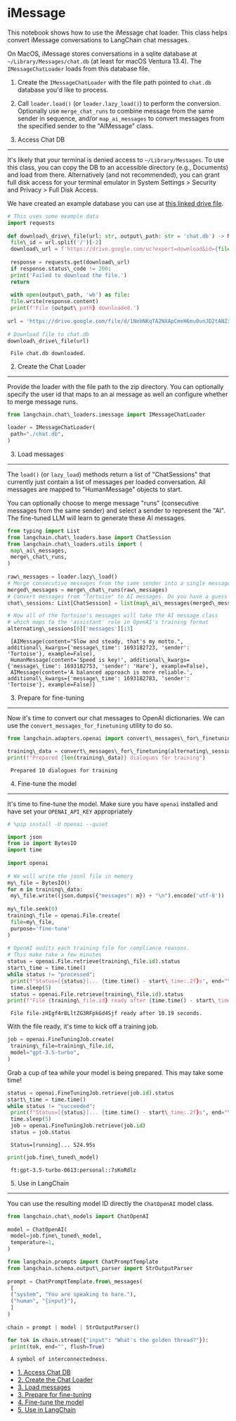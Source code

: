 # iMessage

This notebook shows how to use the iMessage chat loader. This class helps convert iMessage conversations to LangChain chat messages.

On MacOS, iMessage stores conversations in a sqlite database at `~/Library/Messages/chat.db` (at least for macOS Ventura 13.4).
The `IMessageChatLoader` loads from this database file.

1. Create the `IMessageChatLoader` with the file path pointed to `chat.db` database you'd like to process.

1. Call `loader.load()` (or `loader.lazy_load()`) to perform the conversion. Optionally use `merge_chat_runs` to combine message from the same sender in sequence, and/or `map_ai_messages` to convert messages from the specified sender to the "AIMessage" class.

1. Access Chat DB[​](#1-access-chat-db "Direct link to 1. Access Chat DB")

______________________________________________________________________

It's likely that your terminal is denied access to `~/Library/Messages`. To use this class, you can copy the DB to an accessible directory (e.g., Documents) and load from there. Alternatively (and not recommended), you can grant full disk access for your terminal emulator in System Settings > Security and Privacy > Full Disk Access.

We have created an example database you can use at [this linked drive file](https://drive.google.com/file/d/1NebNKqTA2NXApCmeH6mu0unJD2tANZzo/view?usp=sharing).

```python
# This uses some example data  
import requests  
  
def download\_drive\_file(url: str, output\_path: str = 'chat.db') -> None:  
 file\_id = url.split('/')[-2]  
 download\_url = f'https://drive.google.com/uc?export=download&id={file\_id}'  
  
 response = requests.get(download\_url)  
 if response.status\_code != 200:  
 print('Failed to download the file.')  
 return  
  
 with open(output\_path, 'wb') as file:  
 file.write(response.content)  
 print(f'File {output\_path} downloaded.')  
  
url = 'https://drive.google.com/file/d/1NebNKqTA2NXApCmeH6mu0unJD2tANZzo/view?usp=sharing'  
  
# Download file to chat.db  
download\_drive\_file(url)  

```

```text
 File chat.db downloaded.  

```

2. Create the Chat Loader[​](#2-create-the-chat-loader "Direct link to 2. Create the Chat Loader")

______________________________________________________________________

Provide the loader with the file path to the zip directory. You can optionally specify the user id that maps to an ai message as well an configure whether to merge message runs.

```python
from langchain.chat\_loaders.imessage import IMessageChatLoader  

```

```python
loader = IMessageChatLoader(  
 path="./chat.db",  
)  

```

3. Load messages[​](#3-load-messages "Direct link to 3. Load messages")

______________________________________________________________________

The `load()` (or `lazy_load`) methods return a list of "ChatSessions" that currently just contain a list of messages per loaded conversation. All messages are mapped to "HumanMessage" objects to start.

You can optionally choose to merge message "runs" (consecutive messages from the same sender) and select a sender to represent the "AI". The fine-tuned LLM will learn to generate these AI messages.

```python
from typing import List  
from langchain.chat\_loaders.base import ChatSession  
from langchain.chat\_loaders.utils import (  
 map\_ai\_messages,  
 merge\_chat\_runs,  
)  
  
raw\_messages = loader.lazy\_load()  
# Merge consecutive messages from the same sender into a single message  
merged\_messages = merge\_chat\_runs(raw\_messages)  
# Convert messages from "Tortoise" to AI messages. Do you have a guess who these conversations are between?  
chat\_sessions: List[ChatSession] = list(map\_ai\_messages(merged\_messages, sender="Tortoise"))  

```

```python
# Now all of the Tortoise's messages will take the AI message class  
# which maps to the 'assistant' role in OpenAI's training format  
alternating\_sessions[0]['messages'][:3]  

```

```text
 [AIMessage(content="Slow and steady, that's my motto.", additional\_kwargs={'message\_time': 1693182723, 'sender': 'Tortoise'}, example=False),  
 HumanMessage(content='Speed is key!', additional\_kwargs={'message\_time': 1693182753, 'sender': 'Hare'}, example=False),  
 AIMessage(content='A balanced approach is more reliable.', additional\_kwargs={'message\_time': 1693182783, 'sender': 'Tortoise'}, example=False)]  

```

3. Prepare for fine-tuning[​](#3-prepare-for-fine-tuning "Direct link to 3. Prepare for fine-tuning")

______________________________________________________________________

Now it's time to convert our chat messages to OpenAI dictionaries. We can use the `convert_messages_for_finetuning` utility to do so.

```python
from langchain.adapters.openai import convert\_messages\_for\_finetuning  

```

```python
training\_data = convert\_messages\_for\_finetuning(alternating\_sessions)  
print(f"Prepared {len(training\_data)} dialogues for training")  

```

```text
 Prepared 10 dialogues for training  

```

4. Fine-tune the model[​](#4-fine-tune-the-model "Direct link to 4. Fine-tune the model")

______________________________________________________________________

It's time to fine-tune the model. Make sure you have `openai` installed
and have set your `OPENAI_API_KEY` appropriately

```python
# %pip install -U openai --quiet  

```

```python
import json  
from io import BytesIO  
import time  
  
import openai  
  
# We will write the jsonl file in memory  
my\_file = BytesIO()  
for m in training\_data:  
 my\_file.write((json.dumps({"messages": m}) + "\n").encode('utf-8'))  
  
my\_file.seek(0)  
training\_file = openai.File.create(  
 file=my\_file,  
 purpose='fine-tune'  
)  
  
# OpenAI audits each training file for compliance reasons.  
# This make take a few minutes  
status = openai.File.retrieve(training\_file.id).status  
start\_time = time.time()  
while status != "processed":  
 print(f"Status=[{status}]... {time.time() - start\_time:.2f}s", end="\r", flush=True)  
 time.sleep(5)  
 status = openai.File.retrieve(training\_file.id).status  
print(f"File {training\_file.id} ready after {time.time() - start\_time:.2f} seconds.")  

```

```text
 File file-zHIgf4r8LltZG3RFpkGd4Sjf ready after 10.19 seconds.  

```

With the file ready, it's time to kick off a training job.

```python
job = openai.FineTuningJob.create(  
 training\_file=training\_file.id,  
 model="gpt-3.5-turbo",  
)  

```

Grab a cup of tea while your model is being prepared. This may take some time!

```python
status = openai.FineTuningJob.retrieve(job.id).status  
start\_time = time.time()  
while status != "succeeded":  
 print(f"Status=[{status}]... {time.time() - start\_time:.2f}s", end="\r", flush=True)  
 time.sleep(5)  
 job = openai.FineTuningJob.retrieve(job.id)  
 status = job.status  

```

```text
 Status=[running]... 524.95s  

```

```python
print(job.fine\_tuned\_model)  

```

```text
 ft:gpt-3.5-turbo-0613:personal::7sKoRdlz  

```

5. Use in LangChain[​](#5-use-in-langchain "Direct link to 5. Use in LangChain")

______________________________________________________________________

You can use the resulting model ID directly the `ChatOpenAI` model class.

```python
from langchain.chat\_models import ChatOpenAI  
  
model = ChatOpenAI(  
 model=job.fine\_tuned\_model,  
 temperature=1,  
)  

```

```python
from langchain.prompts import ChatPromptTemplate  
from langchain.schema.output\_parser import StrOutputParser  
  
prompt = ChatPromptTemplate.from\_messages(  
 [  
 ("system", "You are speaking to hare."),  
 ("human", "{input}"),  
 ]  
)  
  
chain = prompt | model | StrOutputParser()  

```

```python
for tok in chain.stream({"input": "What's the golden thread?"}):  
 print(tok, end="", flush=True)  

```

```text
 A symbol of interconnectedness.  

```

- [1. Access Chat DB](#1-access-chat-db)
- [2. Create the Chat Loader](#2-create-the-chat-loader)
- [3. Load messages](#3-load-messages)
- [3. Prepare for fine-tuning](#3-prepare-for-fine-tuning)
- [4. Fine-tune the model](#4-fine-tune-the-model)
- [5. Use in LangChain](#5-use-in-langchain)
